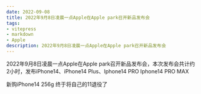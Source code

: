 ```yaml
---
date: 2022-09-08
title: 2022年9月8日凌晨一点Apple在Apple park召开新品发布会
tags:
- vitepress
- markdown
- Apple
description: 2022年9月8日凌晨一点Apple在Apple park召开新品发布会
---
```

<meta name="referrer" content="no-referrer" />

2022年9月8日凌晨一点Apple在Apple park召开新品发布会，本次发布会共计约2小时，发布iPhone14、iPhone14 Plus、Iphone14 PRO Iphone14 PRO MAX


新购iPhone14 256g 终于将自己的11退役了































